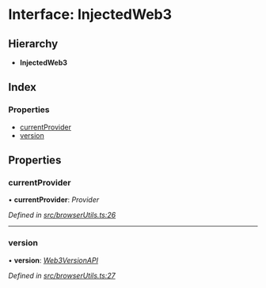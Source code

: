 # Interface: InjectedWeb3

## Hierarchy

* **InjectedWeb3**

## Index

### Properties

* [currentProvider](_browserutils_.injectedweb3.md#currentprovider)
* [version](_browserutils_.injectedweb3.md#version)

## Properties

###  currentProvider

• **currentProvider**: *Provider*

*Defined in [src/browserUtils.ts:26](https://github.com/PolymathNetwork/polymath-sdk/blob/550676f/src/browserUtils.ts#L26)*

___

###  version

• **version**: *[Web3VersionAPI](_browserutils_.web3versionapi.md)*

*Defined in [src/browserUtils.ts:27](https://github.com/PolymathNetwork/polymath-sdk/blob/550676f/src/browserUtils.ts#L27)*
